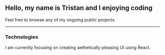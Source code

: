 <h2>Hello, my name is Tristan and I enjoying coding</h2>

Feel free to browse any of my ongoing public projects. 

<hr />
<h3>Technologies</h3>

I am currently focusing on creating aethetically pleasing UI using React.

